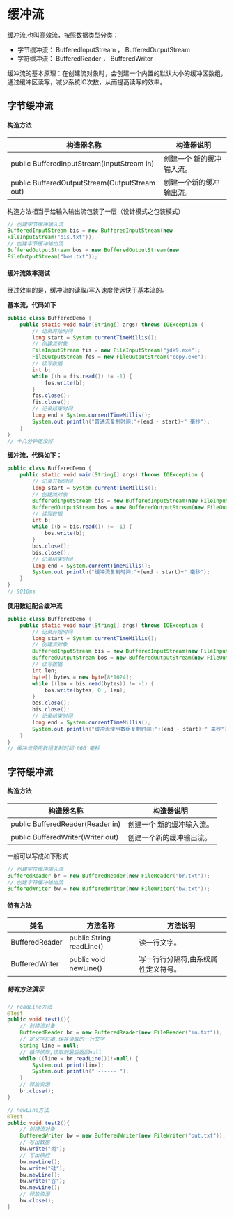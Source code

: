 # 缓冲流

缓冲流,也叫高效流，按照数据类型分类：

-   字节缓冲流： BufferedInputStream ， BufferedOutputStream
-   字符缓冲流： BufferedReader ， BufferedWriter

缓冲流的基本原理：在创建流对象时，会创建一个内置的默认大小的缓冲区数组，通过缓冲区读写，减少系统IO次数，从而提高读写的效率。



## 字节缓冲流

#### 构造方法

|构造器名称|构造器说明|
|-------|---------|
|public BufferedInputStream(InputStream in) |创建一个 新的缓冲输入流。|
|public BufferedOutputStream(OutputStream out) | 创建一个新的缓冲输出流。|

构造方法相当于给输入输出流包装了一层（设计模式之包装模式）

```java
// 创建字节缓冲输入流
BufferedInputStream bis = new BufferedInputStream(new
FileInputStream("bis.txt"));
// 创建字节缓冲输出流
BufferedOutputStream bos = new BufferedOutputStream(new
FileOutputStream("bos.txt"));
```

#### 缓冲流效率测试

经过效率的是，缓冲流的读取/写入速度使远快于基本流的。

**基本流，代码如下**

```java
public class BufferedDemo {
    public static void main(String[] args) throws IOException {
        // 记录开始时间
        long start = System.currentTimeMillis();
        // 创建流对象
        FileInputStream fis = new FileInputStream("jdk9.exe");
        FileOutputStream fos = new FileOutputStream("copy.exe");
        // 读写数据
        int b;
        while ((b = fis.read()) != -1) {
            fos.write(b);
        }
        fos.close();
        fis.close();
        // 记录结束时间
        long end = System.currentTimeMillis();
        System.out.println("普通流复制时间:"+(end - start)+" 毫秒");
    }
}
// 十几分钟还没好
```

**缓冲流，代码如下：**

```java
public class BufferedDemo {
    public static void main(String[] args) throws IOException {
        // 记录开始时间
        long start = System.currentTimeMillis();
        // 创建流对象
        BufferedInputStream bis = new BufferedInputStream(new FileInputStream("jdk9.exe"));
        BufferedOutputStream bos = new BufferedOutputStream(new FileOutputStream("copy.exe"));
        // 读写数据
        int b;
        while ((b = bis.read()) != -1) {
            bos.write(b);
        }
        bos.close();
        bis.close();
        // 记录结束时间
        long end = System.currentTimeMillis();
        System.out.println("缓冲流复制时间:"+(end - start)+" 毫秒");
    }
}
// 8016ms
```

**使用数组配合缓冲流**

```java
public class BufferedDemo {
    public static void main(String[] args) throws IOException {
        // 记录开始时间
        long start = System.currentTimeMillis();
        // 创建流对象
        BufferedInputStream bis = new BufferedInputStream(new FileInputStream("jdk9.exe"));
        BufferedOutputStream bos = new BufferedOutputStream(new FileOutputStream("copy.exe"));
        // 读写数据
        int len;
        byte[] bytes = new byte[8*1024];
        while ((len = bis.read(bytes)) != -1) {
            bos.write(bytes, 0 , len);
        }
        bos.close();
        bis.close();
        // 记录结束时间
        long end = System.currentTimeMillis();
        System.out.println("缓冲流使用数组复制时间:"+(end - start)+" 毫秒");
    }
}
// 缓冲流使用数组复制时间:666 毫秒
```



## 字符缓冲流

#### 构造方法
|构造器名称|构造器说明|
|-------|---------|
|public BufferedReader(Reader in) |创建一个 新的缓冲输入流。||
|public BufferedWriter(Writer out) | 创建一个新的缓冲输出流。|

一般可以写成如下形式

```java
// 创建字符缓冲输入流
BufferedReader br = new BufferedReader(new FileReader("br.txt"));
// 创建字符缓冲输出流
BufferedWriter bw = new BufferedWriter(new FileWriter("bw.txt"));
```

#### 特有方法

|类名|方法名称|方法说明|
|-------|-------|---------|
|BufferedReader| public String readLine() | 读一行文字。|
|BufferedWriter| public void newLine() | 写一行行分隔符,由系统属性定义符号。|

##### 特有方法演示

```java
// readLine方法
@Test
public void test1(){
    // 创建流对象
    BufferedReader br = new BufferedReader(new FileReader("in.txt"));
    // 定义字符串,保存读取的一行文字
    String line = null;
    // 循环读取,读取到最后返回null
    while ((line = br.readLine())!=null) {
        System.out.print(line);
        System.out.println(" ------ ");
    }
    // 释放资源
    br.close();
}

// newLine方法
@Test
public void test2(){
    // 创建流对象
    BufferedWriter bw = new BufferedWriter(new FileWriter("out.txt"));
    // 写出数据
    bw.write("尚");
    // 写出换行
    bw.newLine();
    bw.write("硅");
    bw.newLine();
    bw.write("谷");
    bw.newLine();
    // 释放资源
    bw.close();
}
```

